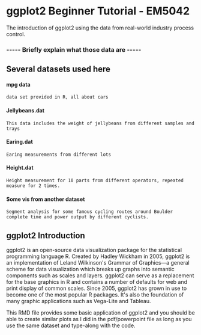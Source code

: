 # ggplot2 Beginner Tutorial - EM5042
The introduction of ggplot2 using the data from real-world industry process control.

### ----- Briefly explain what those data are -----

## Several datasets used here

#### mpg data 
    data set provided in R, all about cars

#### Jellybeans.dat
    This data includes the weight of jellybeans from different samples and trays

#### Earing.dat
    Earing measurements from different lots

#### Height.dat
    Height measurement for 10 parts from different operators, repeated measure for 2 times.

#### Some vis from another dataset
    Segment analysis for some famous cycling routes around Boulder
    complete time and power output by different cyclists.

## ggplot2 Introduction

ggplot2 is an open-source data visualization package for the statistical programming language R. Created by Hadley Wickham in 2005, ggplot2 is an implementation of Leland Wilkinson's Grammar of Graphics—a general scheme for data visualization which breaks up graphs into semantic components such as scales and layers. ggplot2 can serve as a replacement for the base graphics in R and contains a number of defaults for web and print display of common scales. Since 2005, ggplot2 has grown in use to become one of the most popular R packages. It's also the foundation of many graphic applications such as Vega-Lite and Tableau.

This RMD file provides some basic application of ggplot2 and you should be able to create similar plots as I did in the pdf/powerpoint file as long as you use the same dataset and type-along with the code. 
